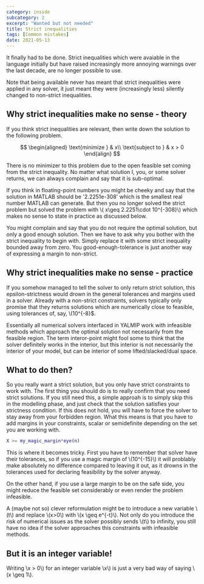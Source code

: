 ```yaml
---
category: inside
subcategory: 2
excerpt: "Wanted but not needed"
title: Strict inequalities
tags: [Common mistakes]
date: 2021-05-13
---
```


It finally had to be done. Strict inequalities which were avaiable in the language initially but have raised increasingly more annoying warnings over the last decade, are no longer possible to use.

Note that being available never has meant that strict inequalities were applied in any solver, it just meant they were (increasingly less) silently changed to non-strict inequalities.

## Why strict inequalities make no sense - theory

If you think strict inequalities are relevant, then write down the solution to the following problem.

$$
\begin{aligned}
\text{minimize } & x\\
\text{subject to } & x > 0
\end{align}
$$

There is no minimizer to this problem due to the open feasible set coming from the strict inequality. No matter what solution I, you, or some solver returns, we can always complain and say that it is sub-optimal.

If you think in floating-point numbers you might be cheeky and say that the solution in MATLAB should be '2.2251e-308' which is the smallest real number MATLAB can generate. But then you no longer solved the strict problem but solved the problem with \\( x\geq 2.2251\cdot 10^{-308}\\) which makes no sense to state in practice as discussed below.

You might complain and say that you do not require the optimal solution, but only a good enough solution. Then we have to ask why you bother with the strict inequality to begin with. Simply replace it with some strict inequality bounded away from zero. You good-enough-tolerance is just another way of expressing a margin to non-strict.

## Why strict inequalities make no sense - practice

If you somehow managed to tell the solver to only return strict solution, this epsilon-strictness would drown in the general tolerances and margins used in a solver. Already with a non-strict constraints, solvers typically only promise that they returns solutions which are numerically close to feasible, using tolerances of, say, \\(10^{-8}$.

Essentially all numerical solvers interfaced in YALMIP work with infeasible methods which approach the optimal solution not necessarily from the feasible region. The term interor-point might fool some to think that the solver definitely works in the interior, but this interior is not necessarily the interior of your model, but can be interior of some lifted/slacked/dual space.

## What to do then?

So you really want a strict solution, but you only have strict constraints to work with. The first thing you should do is to really confirm that you need strict solutions. If you still need this, a simple approah is to simply skip this in the modelling phase, and just check that the solution satisfies your strictness condition. If this does not hold, you will have to force the solver to stay away from your forbidden region. What this means is that you have to add margins in your constraints, scalar or semidefinite depending on the set you are working with.

````matlab
X >= my_magic_margin*eye(n)
````

This is where it becomes tricky. First you have to remember that solver have their tolerances, so if you use a magic margin of \\(10^{-15}\\) it will problably make absolutely no difference compared to leaving it out, as it drowns in the tolerances used for declaring feasibility by the solver anyway.

On the other hand, if you use a large margin to be on the safe side, you might reduce the feasible set considerably or even render the problem infeasible.

A (maybe not so) clever reformulation might be to introduce a new variable \\(t\\) and replace \\(x>0\\) with \\(x \geq e^{-t}\\). Not only do you introduce the risk of numerical issues as the solver possibly sends \\(t\\) to infinity, you still have no idea if the solver approaches this constraints with infeasible methods.

## But it is an integer variable!

Writing \\x > 0\\) for an integer variable \\x\\) is just a very bad way of saying \\(x \geq 1\\).
